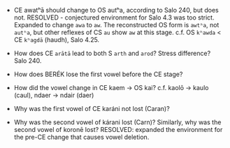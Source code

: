 - CE awatʰā should change to OS autʰa, according to Salo 240, but does not. RESOLVED - conjectured environment for Salo 4.3 was too strict. Expanded to change `awa` to `aw`. The reconstructed OS form is `awtʰa`, not `autʰa`, but other reflexes of CS `au` show `aw` at this stage. c.f. OS `kʰawda` < CE `kʰagdā` (haudh), Salo 4.25.

- How does CE `arātā` lead to both S `arth` and `arod`? Stress difference? Salo 240.

- How does BERÉK lose the first vowel before the CE stage?

- How did the vowel change in CE kaem -> OS kai? c.f. kaolō -> kaulo (caul), ndaer -> ndair (daer)

- Why was the first vowel of CE karáni not lost (Caran)?

- Why was the second vowel of kárani lost (Carn)? Similarly, why was the second vowel of koronē lost? RESOLVED: expanded the environment for the pre-CE change that causes vowel deletion.

